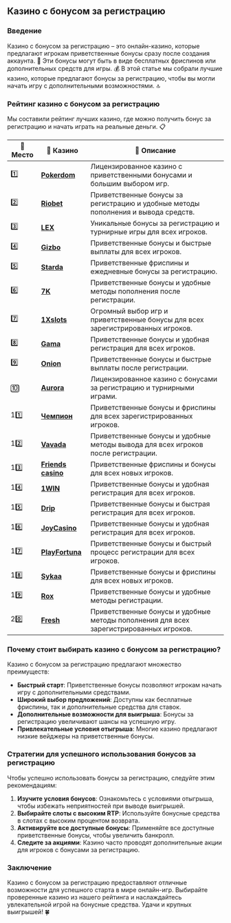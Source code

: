 ## Казино с бонусом за регистрацию

### Введение
Казино с бонусом за регистрацию – это онлайн-казино, которые предлагают игрокам приветственные бонусы сразу после создания аккаунта. 🎰 Эти бонусы могут быть в виде бесплатных фриспинов или дополнительных средств для игры. 💰 В этой статье мы собрали лучшие казино, которые предлагают бонусы за регистрацию, чтобы вы могли начать игру с дополнительными возможностями. 🔝

### Рейтинг казино с бонусом за регистрацию
Мы составили рейтинг лучших казино, где можно получить бонус за регистрацию и начать играть на реальные деньги. 📋

| 🥇 **Место** | 🎰 **Казино** | 💬 **Описание** |
|-------------|-------------|----------------|
| 1️⃣ | [**Pokerdom**](https://brandplay.link/4k77v2yx) | Лицензированное казино с приветственными бонусами и большим выбором игр. |
| 2️⃣ | [**Riobet**](https://brandplay.link/7xBLTPyj) | Приветственные бонусы за регистрацию и удобные методы пополнения и вывода средств. |
| 3️⃣ | [**LEX**](https://brandplay.link/zW4hdDFV) | Уникальные бонусы за регистрацию и турнирные игры для всех игроков. |
| 4️⃣ | [**Gizbo**](https://brandplay.link/bprXw4YV) | Приветственные бонусы и быстрые выплаты для всех игроков. |
| 5️⃣ | [**Starda**](https://brandplay.link/fB7xwRFL) | Приветственные фриспины и ежедневные бонусы за регистрацию. |
| 6️⃣ | [**7K**](https://brandplay.link/BvQyFShp) | Приветственные бонусы и удобные методы пополнения после регистрации. |
| 7️⃣ | [**1Xslots**](https://brandplay.link/hSB1khtr) | Огромный выбор игр и приветственные бонусы для всех зарегистрированных игроков. |
| 8️⃣ | [**Gama**](https://brandplay.link/j6NMKsDz) | Приветственные бонусы и удобная регистрация для всех игроков. |
| 9️⃣ | [**Onion**](https://brandplay.link/zBGRVpQ9) | Приветственные бонусы и быстрые выплаты после регистрации. |
| 🔟 | [**Aurora**](https://10trafic-stat2.com/click/668546556bcc6313411604bd/6766/13032/subaccount) | Лицензированное казино с бонусами за регистрацию и турнирными играми. |
| 11️⃣ | [**Чемпион**](https://temon-gter.cfd/go/lRq?p80412p304504pcc44t17455) | Приветственные бонусы и фриспины для всех зарегистрированных игроков. |
| 12️⃣ | [**Vavada**](https://vavadapartner.pro/?promo=ea5c9275-6854-4505-94fc-95ab18221945-linkb2) | Приветственные бонусы и удобные методы вывода для всех игроков после регистрации. |
| 13️⃣ | [**Friends casino**](https://gofriends.vc/linkb2) | Приветственные фриспины и бонусы для всех новых игроков. |
| 14️⃣ | [**1WIN**](https://brandplay.link/smXVpBbG) | Приветственные бонусы и удобная регистрация для всех игроков. |
| 15️⃣ | [**Drip**](https://drp-ircp01.com/c07e6a3db) | Приветственные бонусы и быстрая регистрация для всех игроков. |
| 16️⃣ | [**JoyCasino**](https://rpc30.call2me.pro/?/ru/registration?apkpop=0&partner=p24970p3291217pc98f) | Приветственные бонусы и удобная регистрация для всех игроков. |
| 17️⃣ | [**PlayFortuna**](https://fortunapromo.net/alt/playfortuna/registration?0dc4a9362a71feb7e3f165fb8e766f70) | Приветственные бонусы и быстрый процесс регистрации для всех игроков. |
| 18️⃣ | [**Sykaa**](https://s-two-way.com/?source=linkb2&pid=30697) | Приветственные бонусы и фриспины для всех новых игроков. |
| 19️⃣ | [**Rox**](https://rox-pvwfpjgcxe.com/cb1ee18a5) | Приветственные бонусы и удобные методы регистрации. |
| 20️⃣ | [**Fresh**](https://fresh-eumwkxwao.com/c3f7b485d) | Приветственные бонусы и удобные методы пополнения для всех зарегистрированных игроков. |

### Почему стоит выбирать казино с бонусом за регистрацию?
Казино с бонусом за регистрацию предлагают множество преимуществ:

- **Быстрый старт**: Приветственные бонусы позволяют игрокам начать игру с дополнительными средствами.
- **Широкий выбор предложений**: Доступны как бесплатные фриспины, так и дополнительные средства для ставок.
- **Дополнительные возможности для выигрыша**: Бонусы за регистрацию увеличивают шансы на успешную игру.
- **Привлекательные условия отыгрыша**: Многие казино предлагают низкие вейджеры на приветственные бонусы.

### Стратегии для успешного использования бонусов за регистрацию
Чтобы успешно использовать бонусы за регистрацию, следуйте этим рекомендациям:

1. **Изучите условия бонусов**: Ознакомьтесь с условиями отыгрыша, чтобы избежать неприятностей при выводе выигрышей.
2. **Выбирайте слоты с высоким RTP**: Используйте бонусные средства в слотах с высоким процентом возврата.
3. **Активируйте все доступные бонусы**: Применяйте все доступные приветственные бонусы, чтобы увеличить банкролл.
4. **Следите за акциями**: Казино часто проводят дополнительные акции для игроков с бонусами за регистрацию.

### Заключение
Казино с бонусом за регистрацию предоставляют отличные возможности для успешного старта в мире онлайн-игр. Выбирайте проверенные казино из нашего рейтинга и наслаждайтесь увлекательной игрой на бонусные средства. Удачи и крупных выигрышей! 🍀
